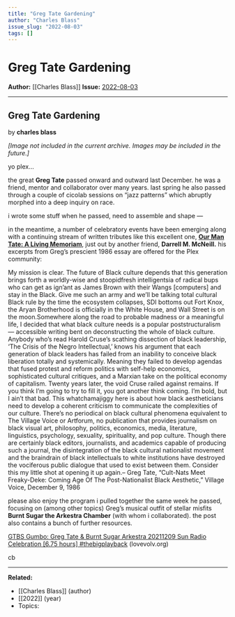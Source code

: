 ```yaml
---
title: "Greg Tate Gardening"
author: "Charles Blass"
issue_slug: "2022-08-03"
tags: []
---
```


# Greg Tate Gardening

**Author:** [[Charles Blass]]
**Issue:** [2022-08-03](https://plex.collectivesensecommons.org/2022-08-03/)

---

## Greg Tate Gardening
by **charles blass**

*[Image not included in the current archive. Images may be included in the future.]*

yo plex…

the great **Greg Tate** passed onward and outward last December. he was a friend, mentor and collaborator over many years. last spring he also passed through a couple of cicolab sessions on “jazz patterns” which abruptly morphed into a deep inquiry on race.

i wrote some stuff when he passed, need to assemble and shape —

in the meantime, a number of celebratory events have been emerging along with a continuing stream of written tributes like this excellent one, [**Our Man Tate: A Living Memoriam**](http://soul-patrol.com/greg-tate-rip/), just out by another friend, **Darrell M. McNeill.** his excerpts from Greg’s prescient 1986 essay are offered for the Plex community:

My mission is clear. The future of Black culture depends that this generation brings forth a worldly-wise and stoopidfresh intelligentsia of radical bups who can get as ign’ant as James Brown with their Wangs [computers] and stay in the Black. Give me such an army and we’ll be talking total cultural Black rule by the time the ecosystem collapses, SDI bottoms out Fort Knox, the Aryan Brotherhood is officially in the White House, and Wall Street is on the moon.Somewhere along the road to probable madness or a meaningful life, I decided that what black culture needs is a popular poststructuralism — accessible writing bent on deconstructing the whole of black culture. Anybody who’s read Harold Cruse’s scathing dissection of black leadership, ‘The Crisis of the Negro Intellectual,’ knows his argument that each generation of black leaders has failed from an inability to conceive black liberation totally and systemically. Meaning they failed to develop agendas that fused protest and reform politics with self-help economics, sophisticated cultural critiques, and a Marxian take on the political economy of capitalism. Twenty years later, the void Cruse railed against remains. If you think I’m going to try to fill it, you got another think coming. I’m bold, but I ain’t that bad. This whatchamajiggy here is about how black aestheticians need to develop a coherent criticism to communicate the complexities of our culture. There’s no periodical on black cultural phenomena equivalent to The Village Voice or Artforum, no publication that provides journalism on black visual art, philosophy, politics, economics, media, literature, linguistics, psychology, sexuality, spirituality, and pop culture. Though there are certainly black editors, journalists, and academics capable of producing such a journal, the disintegration of the black cultural nationalist movement and the braindrain of black intellectuals to white institutions have destroyed the vociferous public dialogue that used to exist between them. Consider this my little shot at opening it up again.– Greg Tate, “Cult-Nats Meet Freaky-Deke: Coming Age Of The Post-Nationalist Black Aesthetic,” Village Voice, December 9, 1986

please also enjoy the program i pulled together the same week he passed, focusing on (among other topics) Greg’s musical outfit of stellar misfits **Burnt Sugar the Arkestra Chamber** (with whom i collaborated). the post also contains a bunch of further resources.

[GTBS Gumbo: Greg Tate & Burnt Sugar Arkestra 20211209 Sun Radio Celebration [6.75 hours] #thebigplayback](http://www.lovevolv.org/2021/12/gtbs-gumbo-greg-tate-burnt-sugar.html) (lovevolv.org)

cb

---

**Related:**
- [[Charles Blass]] (author)
- [[2022]] (year)
- Topics: 

